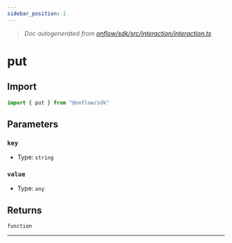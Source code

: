 ```yaml
---
sidebar_position: 1
---
```


> _Doc autogenerated from [onflow/sdk/src/interaction/interaction.ts](https://github.com/onflow/fcl-js/tree/master/packages/sdk/src/interaction/interaction.ts)_

# put


## Import

```typescript
import { put } from "@onflow/sdk"
```


## Parameters

### `key` 
- Type: `string`


### `value` 
- Type: `any`



## Returns

`function`


---
